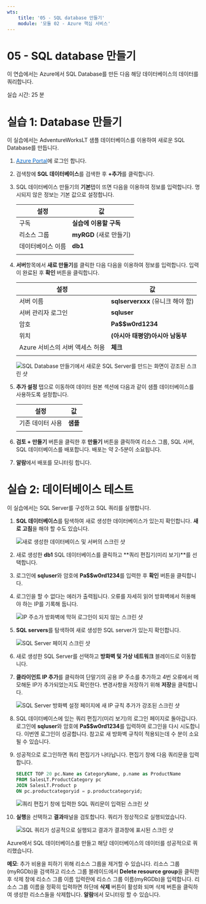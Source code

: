 ```yaml
---
wts:
    title: '05 - SQL database 만들기'
    module: '모듈 02 - Azure 핵심 서비스'
---
```


# 05 - SQL database 만들기

이 연습에서는 Azure에서 SQL Database를 만든 다음 해당 데이터베이스의 데이터를 쿼리합니다.

실습 시간: 25 분

# 실습 1: Database 만들기

이 실습에서는 AdventureWorksLT 샘플 데이터베이스를 이용하여 새로운 SQL Database를 만듭니다.

1. <a href="https://portal.azure.com" target="_blank"><span style="color: #0066cc;" color="#0066cc">Azure Portal</span></a>에 로그인 합니다.

2. 검색창에 **SQL 데이터베이스**를 검색한 후 **+추가**를 클릭합니다.

3. SQL 데이터베이스 만들기의 **기본**탭이 뜨면 다음을 이용하여 정보를 입력합니다. 명시되지 않은 정보는 기본 값으로 설정합니다.

    | 설정 | 값 | 
    | --- | --- |
    | 구독 | **실습에 이용할 구독** |
    | 리소스 그룹 | **myRGD** (새로 만들기) |
    | 데이터베이스 이름 | **db1** | 
    | | |

3. **서버**항목에서 **새로 만들기**를 클릭한 다음 다음을 이용하여 정보를 입력합니다. 입력이 완료된 후 **확인** 버튼을 클릭합니다.

    | 설정 | 값 | 
    | --- | --- |
    | 서버 이름 | **sqlserverxxx** (유니크 해야 함) | 
    | 서버 관리자 로그인 | **sqluser** |
    | 암호 | **Pa$$w0rd1234** |
    | 위치 | **(아시아 태평양)아시아 남동부** |
    | Azure 서비스의 서버 액세스 허용 | **체크** |
    | | |

   ![SQL Database 만들기에서 새로운 SQL Server를 만드는 화면이 강조된 스크린 샷](../images/0501.png)

4. **추가 설정** 탭으로 이동하여 데이터 원본 섹션에 다음과 같이 샘플 데이터베이스를 사용하도록 설정합니다.

    | 설정 | 값 | 
    | --- | --- |
    | 기존 데이터 사용 | **샘플** | 
    | | |

5. **검토 + 만들기** 버튼을 클릭한 후 **만들기** 버튼을 클릭하여 리소스 그룹, SQL 서버, SQL 데이터베이스를 배포합니다. 배포는 약 2-5분이 소요됩니다.

6. **알람**에서 배포를 모니터링 합니다.

# 실습 2: 데이터베이스 테스트

이 실습에서는 SQL Server를 구성하고 SQL 쿼리를 실행합니다.

1. **SQL 데이터베이스**를 탐색하여 새로 생성한 데이터베이스가 있는지 확인합니다. **새로 고침**을 해야 할 수도 있습니다.

    ![새로 생성한 데이터베이스 및 서버의 스크린 샷](../images/0502.png)

2. 새로 생성한 **db1** SQL 데이터베이스를 클릭하고 **쿼리 편집기(미리 보기)**를 선택합니다.

3. 로그인에 **sqluser**와 암호에 **Pa$$w0rd1234**를 입력한 후 **확인** 버튼을 클릭합니다.

4. 로그인을 할 수 없다는 에러가 출력됩니다. 오류를 자세히 읽어 방화벽에서 허용해야 하는 IP를 기록해 둡니다.

    ![IP 주소가 방화벽에 막혀 로그인이 되지 않는 스크린 샷](../images/0503.png)

5. **SQL servers**를 탐색하여 새로 생성한 SQL server가 있는지 확인합니다. 

    ![SQL Server 페이지 스크린 샷](../images/0504.png)

6. 새로 생성한 SQL Server를 선택하고 **방화벽 및 가상 네트워크** 블레이드로 이동합니다.

7. **클라이언트 IP 추가**를 클릭하여 단말기의 공용 IP 주소를 추가하고 4번 오류에서 메모해둔 IP가 추가되었는지도 확인한다. 변경사항을 저장하기 위해 **저장**을 클릭합니다. 

    ![SQL Server 방화벽 설정 페이지에 새 IP 규칙 추가가 강조된 스크린 샷](../images/0506.png)

8. SQL 데이터베이스에 있는 쿼리 편집기(미리 보기)의 로그인 페이지로 돌아갑니다. 로그인에 **sqluser**와 암호에 **Pa$$w0rd1234**를 입력하여 로그인을 다시 시도합니다. 이번엔 로그인이 성공합니다. 참고로 새 방화벽 규칙이 적용되는데 수 분이 소요될 수 있습니다. 

9. 성공적으로 로그인하면 쿼리 편집기가 나타납니다. 편집기 창에 다음 쿼리문을 입력합니다.

    ```SQL
    SELECT TOP 20 pc.Name as CategoryName, p.name as ProductName
    FROM SalesLT.ProductCategory pc
    JOIN SalesLT.Product p
    ON pc.productcategoryid = p.productcategoryid;
    ```

    ![쿼리 편집기 창에 입력한 SQL 쿼리문이 입력된 스크린 샷](../images/0507.png)

4. **실행**을 선택하고 **결과**패널을 검토합니다. 쿼리가 정상적으로 실행되었습니다.

    ![SQL 쿼리가 성공적으로 실행되고 결과가 결과창에 표시된 스크린 샷](../images/0508.png)

Azure에서 SQL 데이터베이스를 만들고 해당 데이터베이스의 데이터를 성공적으로 쿼리했습니다.

**메모**: 추가 비용을 피하기 위해 리소스 그룹을 제거할 수 있습니다. 리소스 그룹(myRGDb)을 검색하고 리소스 그룹 블레이드에서 **Delete resource group**을 클릭한 후 삭제 창에 리소스 그룹 이름 입력란에 리소스 그룹 이름(myRGDb)을 입력합니다. 리소스 그룹 이름을 정확히 입력하면 하단에 **삭제** 버튼이 활성화 되며 삭제 버튼을 클릭하여 생성한 리소스들을 삭제합니다. **알람**에서 모니터링 할 수 있습니다.
